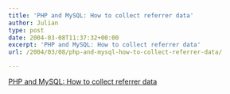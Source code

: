 ```yaml
---
title: 'PHP and MySQL: How to collect referrer data'
author: Julian
type: post
date: 2004-03-08T11:37:32+00:00
excerpt: 'PHP and MySQL: How to collect referrer data'
url: /2004/03/08/php-and-mysql-how-to-collect-referrer-data/

---
```

[PHP and MySQL: How to collect referrer data][1]

 [1]: http://www.tbotcotw.com/archives/001159.php
